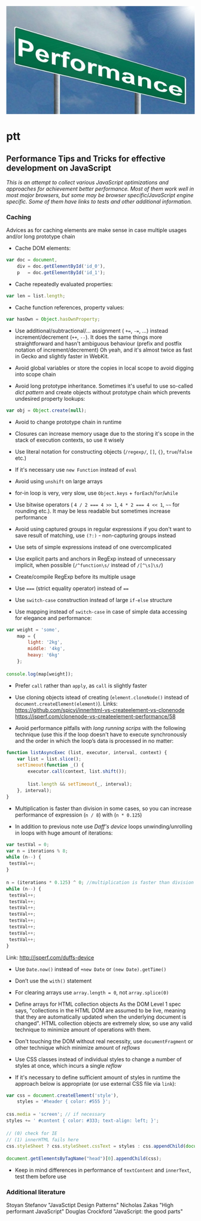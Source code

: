 ![JS Logo](performance.jpg)
# ptt
## Performance Tips and Tricks for effective development on JavaScript

_This is an attempt to collect various JavaScript optimizations and approaches for achievement better performance. 
Most of them work well in most major browsers, but some may be browser specific/JavaScript engine specific.
Some of them have links to tests and other additional information._

### Caching

Advices as for caching elements are make sense in case multiple usages and/or long prototype chain
	
- Cache DOM elements:

```javascript
var doc = document,
    div = doc.getElementById('id_0'),
    p   = doc.getElementById('id_1');
```

- Cache repeatedly evaluated properties:

```javascript
var len = list.length;
```

- Cache function references, property values:

```javascript
var hasOwn = Object.hasOwnProperty;
```

- Use additional/subtractional/... assignment ( `+=`, `-=`, ...) instead increment/decrement (`++`, `--`). 
It does the same things more straightforward and hasn't ambiguous behaviour (prefix and postfix notation of increment/decrement)
Oh yeah, and it's almost twice as fast in Gecko and slightly faster in WebKit.

- Avoid global variables or store the copies in local scope to avoid digging into scope chain

- Avoid long prototype inheritance. Sometimes it's useful to use so-called _dict pattern_ and create objects without prototype chain which prevents undesired property lookups:

```javascript
var obj = Object.create(null);
```

- Avoid to change prototype chain in runtime

- Closures can increase memory usage due to the storing it's scope in the stack of execution contexts, so use it wisely

- Use literal notation for constructing objects (`/regexp/`, `[]`, `{}`, `true`/`false` etc.)
	
- If it's necessary use `new Function` instead of `eval`
	
- Avoid using `unshift` on large arrays
	
- for-in loop is very, very slow, use `Object.keys` + `forEach`/`for`/`while`
	
- Use bitwise operators ( `4 / 2 === 4 >> 1`, `4 * 2 === 4 << 1`, `~~` for rounding etc.). It may be less readable but sometimes increase performance
	
- Avoid using captured groups in regular expressions if you don't want to save result of matching,
use `(?:)` - non-capturing groups instead

- Use sets of simple expressions instead of one overcomplicated

- Use explicit parts and anchors in RegExp instead of unnecessary implicit, when possible (`/^function\s/` instead of `/[^\s]\s/`)

- Create/compile RegExp before its multiple usage

- Use `===` (strict equality operator) instead of `==`

- Use `switch-case` construction instead of large `if-else` structure

- Use mapping instead of `switch-case` in case of simple data accessing for elegance and performance:

```javascript
var weight = 'some',
    map = {
        light: '2kg',
        middle: '4kg',
        heavy: '6kg'
    };

console.log(map[weight]);
```

- Prefer `call` rather than `apply`, as `call` is slightly faster

- Use cloning objects istead of creating (`element.cloneNode()` instead of `document.createElement(element)`). Links:
https://github.com/spicyj/innerhtml-vs-createelement-vs-clonenode
https://jsperf.com/clonenode-vs-createelement-performance/58

- Avoid performance pitfalls with _long running scrips_ with the following technique (use this if the loop doesn't have to execute synchronously and 
the order in which the loop’s data is processed in no matter:

```javascript
function listAsyncExec (list, executor, interval, context) {
    var list = list.slice();
    setTimeout(function _() {
        executor.call(context, list.shift());
        
        list.length && setTimeout(_, interval);
    }, interval);
}
```

- Multiplication is faster than division in some cases, so you can increase performance of expression (`n / 8`) with (`n * 0.125`)

- In addition to previous note use _Daff's device_ loops unwinding/unrolling in loops with huge amount of iterations:

```javascript
var testVal = 0;
var n = iterations % 8;
while (n--) {
 testVal++;
}

n = (iterations * 0.125) ^ 0; //multiplication is faster than division in some cases
while (n--) {
 testVal++;
 testVal++;
 testVal++;
 testVal++;
 testVal++;
 testVal++;
 testVal++;
 testVal++;
}
```
Link: http://jsperf.com/duffs-device

- Use `Date.now()` instead of `+new Date` or `(new Date).getTime()`

- Don’t use the `with()` statement

- For clearing arrays use `array.length = 0`, not `array.splice(0)`

- Define arrays for HTML collection objects
As the DOM Level 1 spec says, "collections in the HTML DOM are assumed to be live, meaning that they are automatically updated when the underlying document is changed". 
HTML collection objects are extremely slow, so use any valid technique to minimize amount of operations with them.

- Don't touching the DOM without real necessity, use `documentFragment` or other technique which minimize amount of _reflows_

- Use CSS classes instead of individual styles to change a number of styles at once, which incurs a single _reflow_

- If it's necessary to define sufficient amount of styles in runtime the approach below is appropriate (or use external CSS file via `link`):

```javascript
var css = document.createElement('style'),
    styles = '#header { color: #555 }';
    
css.media = 'screen'; // if necessary
styles += ' #content { color: #333; text-align: left; }';

// (0) check for IE
// (1) innerHTML fails here
css.styleSheet ? css.styleSheet.cssText = styles : css.appendChild(document.createTextNode(styles)); 

document.getElementsByTagName("head")[0].appendChild(css);
```

- Keep in mind differences in performance of `textContent` and `innerText`, test them before use

### Additional literature

Stoyan Stefanov "JavaSctipt Design Patterns"
Nicholas Zakas "High performant JavaScript"
Douglas Crockford "JavaScript: the good parts"
